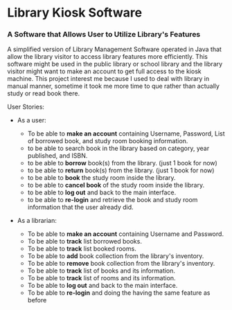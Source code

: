 # Library Kiosk Software

### A Software that Allows User to Utilize Library's Features

A simplified version of Library Management Software operated in Java that allow the library visitor to access 
library features more efficiently. This software might be used in the public library or school library and the library
visitor might want to make an account to get full access to the kiosk machine. This project interest me because
I used to deal with library in manual manner, sometime it took me more time to que rather than actually study or
read book there.

User Stories:
- As a user:
    - To be able to **make an account** containing Username, Password, List of borrowed book, and study room booking 
  information.
    - to be able to search book in the library based on category, year published, and ISBN.
    - to be able to **borrow** book(s) from the library. (just 1 book for now)
    - to be able to **return** book(s) from the library. (just 1 book for now)
    - to be able to **book** the study room inside the library.
    - to be able to **cancel book** of the study room inside the library.
    - to be able to **log out** and back to the main interface.
    - to be able to **re-login** and retrieve the book and study room information that the user already did.
  
- As a librarian:
    - To be able to **make an account** containing Username and Password.
    - To be able to **track** list borrowed books.
    - To be able to **track** list booked rooms.
    - To be able to **add** book collection from the library's inventory.
    - To be able to **remove** book collection from the library's inventory.
    - To be able to **track** list of books and its information.
    - To be able to **track** list of rooms and its information.
    - To be able to **log out** and back to the main interface.
    - To be able to **re-login** and doing the having the same feature as before

